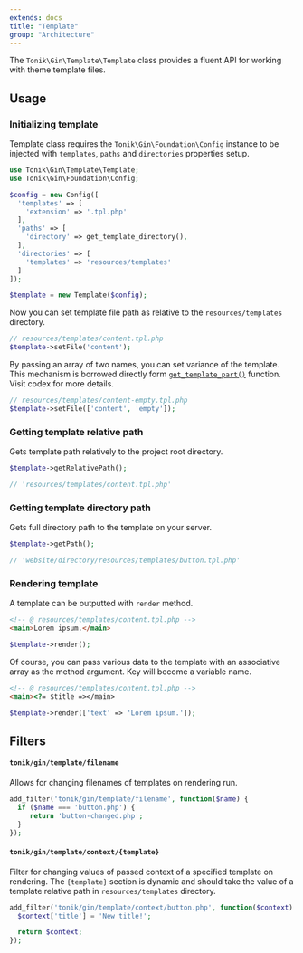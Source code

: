```yaml
---
extends: docs
title: "Template"
group: "Architecture"
---
```


The `Tonik\Gin\Template\Template` class provides a fluent API for working with theme template files.

## Usage

### Initializing template

Template class requires the `Tonik\Gin\Foundation\Config` instance to be injected with `templates`, `paths` and `directories` properties setup.

```php
use Tonik\Gin\Template\Template;
use Tonik\Gin\Foundation\Config;

$config = new Config([
  'templates' => [
    'extension' => '.tpl.php'
  ],
  'paths' => [
    'directory' => get_template_directory(),
  ],
  'directories' => [
    'templates' => 'resources/templates'
  ]
]);

$template = new Template($config);
```

Now you can set template file path as relative to the `resources/templates` directory.

```php
// resources/templates/content.tpl.php
$template->setFile('content');
```

By passing an array of two names, you can set variance of the template. This mechanism is borrowed directly form [`get_template_part()`](https://developer.wordpress.org/reference/functions/get_template_part/) function. Visit codex for more details.

```php
// resources/templates/content-empty.tpl.php
$template->setFile(['content', 'empty']);
```

### Getting template relative path

Gets template path relatively to the project root directory.

```php
$template->getRelativePath();

// 'resources/templates/content.tpl.php'
```

### Getting template directory path

Gets full directory path to the template on your server.

```php
$template->getPath();

// 'website/directory/resources/templates/button.tpl.php'
```

### Rendering template

A template can be outputted with `render` method.

```html
<!-- @ resources/templates/content.tpl.php -->
<main>Lorem ipsum.</main>
```
```php
$template->render();
```

Of course, you can pass various data to the template with an associative array as the method argument. Key will become a variable name.

```html
<!-- @ resources/templates/content.tpl.php -->
<main><?= $title =></main>
```

```php
$template->render(['text' => 'Lorem ipsum.']);
```

## Filters

#### `tonik/gin/template/filename`

Allows for changing filenames of templates on rendering run.

```php
add_filter('tonik/gin/template/filename', function($name) {
  if ($name === 'button.php') {
     return 'button-changed.php';
  }
});
```

#### `tonik/gin/template/context/{template}`

Filter for changing values of passed context of a specified template on rendering. The `{template}` section is dynamic and should take the value of a template relative path in `resources/templates` directory.

```php
add_filter('tonik/gin/template/context/button.php', function($context) {
  $context['title'] = 'New title!';

  return $context;
});
```
